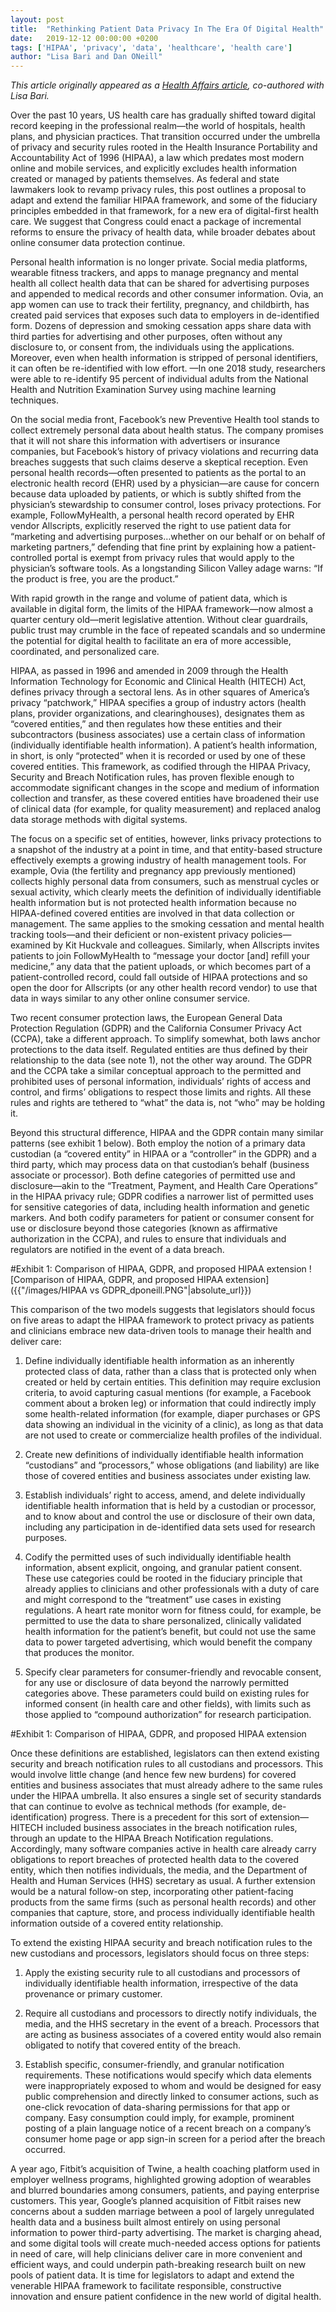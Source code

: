```yaml
---
layout: post
title:  "Rethinking Patient Data Privacy In The Era Of Digital Health"
date:   2019-12-12 00:00:00 +0200
tags: ['HIPAA', 'privacy', 'data', 'healthcare', 'health care']
author: "Lisa Bari and Dan ONeill"
---
```


_This article originally appeared as a [Health Affairs article](https://www.healthaffairs.org/do/10.1377/hblog20191210.216658/full/), co-authored with Lisa Bari._

Over the past 10 years, US health care has gradually shifted toward digital record keeping in the professional realm—the world of hospitals, health plans, and physician practices. That transition occurred under the umbrella of privacy and security rules rooted in the Health Insurance Portability and Accountability Act of 1996 (HIPAA), a law which predates most modern online and mobile services, and explicitly excludes health information created or managed by patients themselves. As federal and state lawmakers look to revamp privacy rules, this post outlines a proposal to adapt and extend the familiar HIPAA framework, and some of the fiduciary principles embedded in that framework, for a new era of digital-first health care. We suggest that Congress could enact a package of incremental reforms to ensure the privacy of health data, while broader debates about online consumer data protection continue. 

Personal health information is no longer private. Social media platforms, wearable fitness trackers, and apps to manage pregnancy and mental health all collect health data that can be shared for advertising purposes and appended to medical records and other consumer information. Ovia, an app women can use to track their fertility, pregnancy, and childbirth, has created paid services that exposes such data to employers in de-identified form. Dozens of depression and smoking cessation apps share data with third parties for advertising and other purposes, often without any disclosure to, or consent from, the individuals using the applications. Moreover, even when health information is stripped of personal identifiers, it can often be re-identified with low effort. —In one 2018 study, researchers were able to re-identify 95 percent of individual adults from the National Health and Nutrition Examination Survey using machine learning techniques. 

On the social media front, Facebook’s new Preventive Health tool stands to collect extremely personal data about health status. The company promises that it will not share this information with advertisers or insurance companies, but Facebook’s history of privacy violations and recurring data breaches suggests that such claims deserve a skeptical reception. Even personal health records—often presented to patients as the portal to an electronic health record (EHR) used by a physician—are cause for concern because data uploaded by patients, or which is subtly shifted from the physician’s stewardship to consumer control, loses privacy protections. For example, FollowMyHealth, a personal health record operated by EHR vendor Allscripts, explicitly reserved the right to use patient data for “marketing and advertising purposes…whether on our behalf or on behalf of marketing partners,” defending that fine print by explaining how a patient-controlled portal is exempt from privacy rules that would apply to the physician’s software tools. As a longstanding Silicon Valley adage warns: “If the product is free, you are the product.” 

With rapid growth in the range and volume of patient data, which is available in digital form, the limits of the HIPAA framework—now almost a quarter century old—merit legislative attention. Without clear guardrails, public trust may crumble in the face of repeated scandals and so undermine the potential for digital health to facilitate an era of more accessible, coordinated, and personalized care. 

HIPAA, as passed in 1996 and amended in 2009 through the Health Information Technology for Economic and Clinical Health (HITECH) Act, defines privacy through a sectoral lens. As in other squares of America’s privacy “patchwork,” HIPAA specifies a group of industry actors (health plans, provider organizations, and clearinghouses), designates them as “covered entities,” and then regulates how these entities and their subcontractors (business associates) use a certain class of information (individually identifiable health information). A patient’s health information, in short, is only “protected” when it is recorded or used by one of these covered entities. This framework, as codified through the HIPAA Privacy, Security and Breach Notification rules, has proven flexible enough to accommodate significant changes in the scope and medium of information collection and transfer, as these covered entities have broadened their use of clinical data (for example, for quality measurement) and replaced analog data storage methods with digital systems. 

The focus on a specific set of entities, however, links privacy protections to a snapshot of the industry at a point in time, and that entity-based structure effectively exempts a growing industry of health management tools. For example, Ovia (the fertility and pregnancy app previously mentioned) collects highly personal data from consumers, such as menstrual cycles or sexual activity, which clearly meets the definition of individually identifiable health information but is not protected health information because no HIPAA-defined covered entities are involved in that data collection or management. The same applies to the smoking cessation and mental health tracking tools—and their deficient or non-existent privacy policies—examined by Kit Huckvale and colleagues. Similarly, when Allscripts invites patients to join FollowMyHealth to “message your doctor [and] refill your medicine,” any data that the patient uploads, or which becomes part of a patient-controlled record, could fall outside of HIPAA protections and so open the door for Allscripts (or any other health record vendor) to use that data in ways similar to any other online consumer service.  

Two recent consumer protection laws, the European General Data Protection Regulation (GDPR) and the California Consumer Privacy Act (CCPA), take a different approach. To simplify somewhat, both laws anchor protections to the data itself. Regulated entities are thus defined by their relationship to the data (see note 1), not the other way around. The GDPR and the CCPA take a similar conceptual approach to the permitted and prohibited uses of personal information, individuals’ rights of access and control, and firms’ obligations to respect those limits and rights. All these rules and rights are tethered to “what” the data is, not “who” may be holding it.  

Beyond this structural difference, HIPAA and the GDPR contain many similar patterns (see exhibit 1 below). Both employ the notion of a primary data custodian (a “covered entity” in HIPAA or a “controller” in the GDPR) and a third party, which may process data on that custodian’s behalf (business associate or processor). Both define categories of permitted use and disclosure—akin to the “Treatment, Payment, and Health Care Operations” in the HIPAA privacy rule; GDPR codifies a narrower list of permitted uses for sensitive categories of data, including health information and genetic markers. And both codify parameters for patient or consumer consent for use or disclosure beyond those categories (known as affirmative authorization in the CCPA), and rules to ensure that individuals and regulators are notified in the event of a data breach.  

#Exhibit 1: Comparison of HIPAA, GDPR, and proposed HIPAA extension
![Comparison of HIPAA, GDPR, and proposed HIPAA extension]({{"/images/HIPAA vs GDPR_dponeill.PNG"|absolute_url}})

This comparison of the two models suggests that legislators should focus on five areas to adapt the HIPAA framework to protect privacy as patients and clinicians embrace new data-driven tools to manage their health and deliver care:

1. Define individually identifiable health information as an inherently protected class of data, rather than a class that is protected only when created or held by certain entities. This definition may require exclusion criteria, to avoid capturing casual mentions (for example, a Facebook comment about a broken leg) or information that could indirectly imply some health-related information (for example, diaper purchases or GPS data showing an individual in the vicinity of a clinic), as long as that data are not used to create or commercialize health profiles of the individual.

2. Create new definitions of individually identifiable health information “custodians” and “processors,” whose obligations (and liability) are like those of covered entities and business associates under existing law.

3. Establish individuals’ right to access, amend, and delete individually identifiable health information that is held by a custodian or processor, and to know about and control the use or disclosure of their own data, including any participation in de-identified data sets used for research purposes.

4. Codify the permitted uses of such individually identifiable health information, absent explicit, ongoing, and granular patient consent. These use categories could be rooted in the fiduciary principle that already applies to clinicians and other professionals with a duty of care and might correspond to the “treatment” use cases in existing regulations. A heart rate monitor worn for fitness could, for example, be permitted to use the data to share personalized, clinically validated health information for the patient’s benefit, but could not use the same data to power targeted advertising, which would benefit the company that produces the monitor.

5. Specify clear parameters for consumer-friendly and revocable consent, for any use or disclosure of data beyond the narrowly permitted categories above. These parameters could build on existing rules for informed consent (in health care and other fields), with limits such as those applied to “compound authorization” for research participation. 

#Exhibit 1: Comparison of HIPAA, GDPR, and proposed HIPAA extension

Once these definitions are established, legislators can then extend existing security and breach notification rules to all custodians and processors. This would involve little change (and hence few new burdens) for covered entities and business associates that must already adhere to the same rules under the HIPAA umbrella. It also ensures a single set of security standards that can continue to evolve as technical methods (for example, de-identification) progress. There is a precedent for this sort of extension—HITECH included business associates in the breach notification rules, through an update to the HIPAA Breach Notification regulations. Accordingly, many software companies active in health care already carry obligations to report breaches of protected health data to the covered entity, which then notifies individuals, the media, and the Department of Health and Human Services (HHS) secretary as usual. A further extension would be a natural follow-on step, incorporating other patient-facing products from the same firms (such as personal health records) and other companies that capture, store, and process individually identifiable health information outside of a covered entity relationship. 

To extend the existing HIPAA security and breach notification rules to the new custodians and processors, legislators should focus on three steps:

1. Apply the existing security rule to all custodians and processors of individually identifiable health information, irrespective of the data provenance or primary customer.

2. Require all custodians and processors to directly notify individuals, the media, and the HHS secretary in the event of a breach. Processors that are acting as business associates of a covered entity would also remain obligated to notify that covered entity of the breach.

3. Establish specific, consumer-friendly, and granular notification requirements. These notifications would specify which data elements were inappropriately exposed to whom and would be designed for easy public comprehension and directly linked to consumer actions, such as one-click revocation of data-sharing permissions for that app or company. Easy consumption could imply, for example, prominent posting of a plain language notice of a recent breach on a company’s consumer home page or app sign-in screen for a period after the breach occurred.

A year ago, Fitbit’s acquisition of Twine, a health coaching platform used in employer wellness programs, highlighted growing adoption of wearables and blurred boundaries among consumers, patients, and paying enterprise customers. This year, Google’s planned acquisition of Fitbit raises new concerns about a sudden marriage between a pool of largely unregulated health data and a business built almost entirely on using personal information to power third-party advertising. The market is charging ahead, and some digital tools will create much-needed access options for patients in need of care, will help clinicians deliver care in more convenient and efficient ways, and could underpin path-breaking research built on new pools of patient data. It is time for legislators to adapt and extend the venerable HIPAA framework to facilitate responsible, constructive innovation and ensure patient confidence in the new world of digital health.
